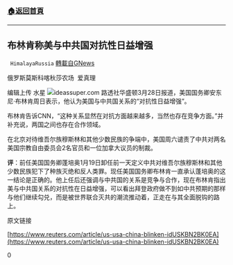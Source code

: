 ###  [:house:返回首頁](https://github.com/ourhimalayas/txt)
---

## 布林肯称美与中共国对抗性日益增强
` HimalayaRussia` [轉載自GNews](https://gnews.org/zh-hans/1032733/)

俄罗斯莫斯科喀秋莎农场  爱真理

编辑上传 水星
![]()![](https://gnews.org/wp-content/uploads/2021/03/a-15-17.jpg)ideassuper.com
路透社华盛顿3月28日报道，美国国务卿安东尼·布林肯周日表示，他认为美国与中共国关系的“对抗性日益增强”。

布林肯告诉CNN，“这种关系显然在对抗方面越来越多，当然也存在竞争方面。”并补充说，两国之间也存在合作领域。

在北京对待维吾尔族穆斯林和其他少数民族的争端中，美国周六谴责了中共对两名美国宗教自由委员会2名官员和一位加拿大议员的制裁。

**评**：前任美国国务卿蓬培奥1月19日卸任前一天定义中共对维吾尔族穆斯林和其他少数民族犯下了种族灭绝和反人类罪。现任美国国务卿布林肯一直承认蓬培奥的这一结论是正确的。他上任后还强调与中共国的关系是竞争与合作，现在布林肯指出美与中共国关系的对抗性在日益增强，可以看出拜登政府做不到如中共预期的那样与他们继续勾兑，而是被世界联合灭共的潮流推动着，正走在与其全面脱钩的路上。

原文链接

[https://www.reuters.com/article/us-usa-china-blinken-idUSKBN2BK0EA](https://www.reuters.com/article/us-usa-china-blinken-idUSKBN2BK0EA)

0
